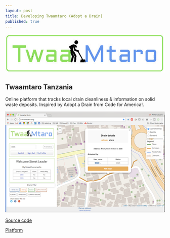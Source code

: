 ```yaml
---
layout: post
title: Developing Twaamtaro (Adopt a Drain)
published: true
---
```




![](https://raw.githubusercontent.com/samweli/jekyll-now/master/images/twaamtaro_logo.png)

## Twaamtaro Tanzania

Online platform that tracks local drain cleanliness & information on solid waste deposits.
Inspired by Adopt a Drain from Code for America!.

![Twaamtaro in action](https://raw.githubusercontent.com/samweli/jekyll-now/master/images/twaamtaro_in_action.png)

[Source code](https://github.com/Samweli/twaamtaro)

[Platform](https://twaamtaro.org)



